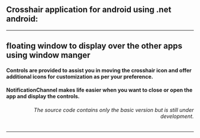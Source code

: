 ## Crosshair application for android using .net android:
 
---
 
<h2 align='start'>floating window to display over the other apps using window manger </h2>
<h4 quote align='start'>Controls are provided to assist you in moving the crosshair icon and offer additional icons for customization as per your preference. </h4 quote>
<h4 quote align='start'>NotificationChannel makes life easier when you want to close or open the app and display the controls. </h4 quote>
<h6 quote align='end'>The source code contains only the basic version but is still under development. </h6 quote>
 
---
